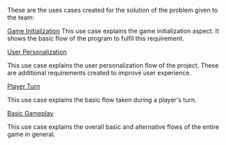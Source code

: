 These are the uses cases created for the solution of the problem given to the team:

[Game Initialization](https://github.com/RLiscanoUOIT/Rummy-Game-FInal-Group7-Week1/blob/master/Use%20Cases/Use-Case_%20Game%20Initialization.pdf)
This use case explains the game initialization aspect. It shows the basic flow of the program to fulfil this requirement.

[User Personalization](https://github.com/RLiscanoUOIT/Rummy-Game-FInal-Group7-Week1/blob/master/Use%20Cases/User%20Personalization%20Use%20Case.pdf)

This use case explains the user personalization flow of the project. These are additional requirements created to improve user experience.

[Player Turn](https://github.com/RLiscanoUOIT/Rummy-Game-FInal-Group7-Week1/blob/master/Use%20Cases/player%20turn%20use%20case.pdf)

This use case explains the basic flow taken during a player's turn.

[Basic Gameplay](https://github.com/RLiscanoUOIT/Rummy-Game-FInal-Group7-Week1/blob/master/Use%20Cases/Basic%20Gameplay%20Use%20Case.pdf)

This use case explains the overall basic and alternative flows of the entire game in general.

